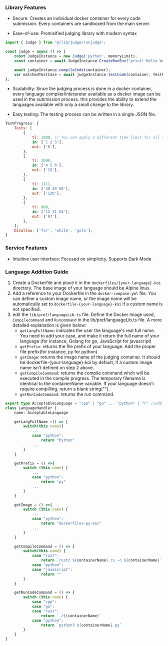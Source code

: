 ### Library Features

- Secure: Creates an individual docker container for every code submission. Every containers are sandboxed from the main server.

- Ease-of-use: Promisified judging library with modern syntax

```js
import { Judge } from '@/lib/judge/runjudge';

const judge = async () => {
	const JudgeInstance = new Judge('python', memoryLimit);
	const container = await JudgeInstance.CreateRunEnv("print('Hello World')");

	await judgeInstance.compileCode(container);
	var matchedTestCase = await judgeInstance.testCode(container, TestProgress);
};
```

- Scalability: Since the judging process is done in a docker container, every language compiler/interpreter available as a docker image can be used in the submission process. this provides the ability to extend the languages available with only a small change to the library.

- Easy testing: The testing process can be written in a single JSON file.

```js
TestProgress: {
	Tests: [
		{
			tl: 1000, // You can apply a different time limit for all test case
			in: ['1 2 3'],
			out: ['6'],
		},
		{
			tl: 2000,
			in: ['4 5 6'],
			out: ['15'],
		},
		{
			tl: 1111,
			in: ['30 40 50'],
			out: ['120'],
		},
		{
			tl: 900,
			in: ['12 31 54'],
			out: ['97'],
		},
	];
	Disallow: ['for', 'while', 'goto'];
}
```

### Service Features

- Intuitive user interface: Focused on simplicity, Supports Dark Mode

### Language Addition Guide

1. Create a Dockerfile and place it in the `dockerfiles/{your-language}-koi` directory. The base image of your language should be Alpine linux.
2. Add a reference to your Dockerfile in the `docker-compose.yml` file. You can define a custom image name, or the image name will be automatically set to `dockerfile-{your-language}-koi` if a custom name is not specified.
3. edit the `lib/pref/languageLib.ts` file. Define the Docker Image used, `Compilecommand` and `Runcommand` in the lib/pref/languageLib.ts file. A more detailed explanation is given below:
   - `getLangFullName`: indicates the user the language's real full name. You need to add your case, and make it return the full name of your language (for instance, Golang for go, JavaScript for javascript)
   - `getPrefix`: returns the file prefix of your language. Add the proper file prefix(for instance, py for python)
   - `getImage`: returns the image name of the judging container. It should be dockerfile-{your-language}-koi by default, if a custom image name isn't defined on step 2 above.
   - `getCompileCommand`: returns the compile command whch will be executed in the compile progress. The temporary filename is identical to the containerName variable. If your language doesn't require compilling, return a blank string("").
   - `getRunCodeCommand`: returns the run command.

```ts
export type AcceptableLanguage = "cpp" | "go" ... "python" | "r" //add your language here
class LanguageHandler {
	name: AcceptableLanguage

	getLangFullName =() => {
		switch(this.name){
			...
			case "python":
				return "Python"
			...
		}
	}

	getPrefix = () =>{
        switch (this.name) {
			...
            case "python":
                return "py"
			...
		}
	}

	getImage = () =>{
		switch (this.name) {
			...
			case "python":
				return "dockerfiles-py-koi"
			...
		}
	}

	getCompileCommand = () => {
		switch(this.name) {
			case "rust":
				return `rustc ${containerName}.rs -o ${containerName}`
			case "python":
			case "javascript":
				return ""
		}
	}

	getRunCodeCommand = () => {
		switch (this.name) {
			case "cpp":
            case "go":
            case "rust":
                return `./${containerName}`
            case "python":
                return `python3 ${containerName}.py`
		}
	}
}
```
